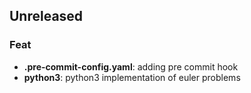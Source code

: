 ## Unreleased

### Feat

- **.pre-commit-config.yaml**: adding pre commit hook
- **python3**: python3 implementation of euler problems
